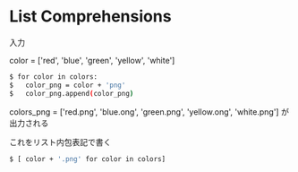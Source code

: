 # List Comprehensions

入力

color = ['red', 'blue', 'green', 'yellow', 'white']

```bash
$ for color in colors:
$ 	color_png = color + 'png'
$	color_png.append(color_png)
```

colors_png = ['red.png', 'blue.ong', 'green.png', 'yellow.ong', 'white.png']
が出力される

これをリスト内包表記で書く

```bash
$ [ color + '.png' for color in colors]
```


